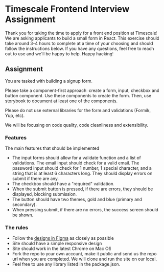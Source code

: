 # Timescale Frontend Interview Assignment

Thank you for taking the time to apply for a front end position at Timescale!
We are asking applicants to build a small form in React. This exercise should take around 3-4 hours to complete at a time of your choosing and should follow the instructions below. If you have any questions, feel free to reach out to use and we'll be happy to help. Happy hacking!

## Assignment

You are tasked with building a signup form.

Please take a component-first approach: create a form, input, checkbox and button component. Use these components to create the form. Then, use storybook to document at least one of the components.

Please do not use external libraries for the form and validations (Formik, Yup, etc).

We will be focusing on code quality, code cleanliness and extensibility.

### Features

The main features that should be implemented

- The input forms should allow for a validate function and a list of validations. The email input should check for a valid email. The password input should check for 1 number, 1 special character, and a string that is at least 6 characters long. They should display errors on submit if there are any.
- The checkbox should have a "required" validation.
- When the submit button is pressed, if there are errors, they should be displayed, blocking submission.
- The button should have two themes, gold and blue (primary and secondary).
- When pressing submit, if there are no errors, the success screen should be shown.

### The rules

- Follow the [designs in Figma][figma] as closely as possible
- Site should have a simple responsive design
- Site should work in the latest Chrome on Mac OS
- Fork the repo to your own account, make it public and send us the repo url when you are completed. We will clone and run the site on our local.
- Feel free to use any library listed in the package.json.

[figma]: https://www.figma.com/file/xdOy5L4dmMeEQpeJsbmp5K/Senior-Web-Dev-Assignment?node-id=0%3A1
